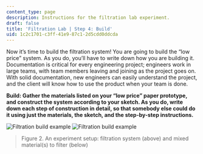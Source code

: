 ```yaml
---
content_type: page
description: Instructions for the filtration lab experiment.
draft: false
title: 'Filtration Lab | Step 4: Build'
uid: 1c2c1701-c3ff-41e9-87c1-2d5cdd0ddcda
---
```

Now it’s time to build the filtration system! You are going to build the “low price” system. As you do, you’ll have to write down how you are building it. Documentation is critical for every engineering project; engineers work in large teams, with team members leaving and joining as the project goes on. With solid documentation, new engineers can easily understand the project, and the client will know how to use the product when your team is done.

**Build: Gather the materials listed on your “low price” paper prototype, and construct the system according to your sketch. As you do, write down each step of construction in detail, so that somebody else could do it using just the materials, the sketch, and the step-by-step instructions.**

![Filtration build example](https://courses.llx.edly.io/assets/courseware/v1/5a1e73d76ffc1501df06240ed43dfad6/asset-v1:llx+MITLLx81+Self-paced-2022+type@asset+block/FiltrationBuildExample.JPG) ![Filtration build example](https://courses.llx.edly.io/assets/courseware/v1/5f84883b2cdb5243bdc570dd2b75d243/asset-v1:llx+MITLLx81+Self-paced-2022+type@asset+block/FiltrationBuildExample2.JPG)

> Figure 2. An experiment setup: filtration system (above) and mixed material(s) to filter (below)